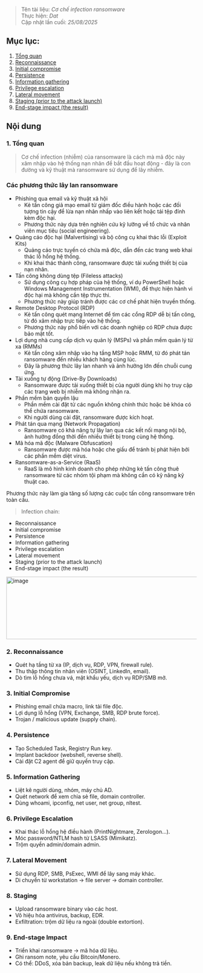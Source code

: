 > Tên tài liệu: _Cơ chế infection ransomware_  
> Thực hiện: _Dat_  
> Cập nhật lần cuối: _25/08/2025_
## Mục lục:
1. [Tổng quan](#a)
2. [Reconnaissance](#b)
3. [Initial compromise](#c)
4. [Persistence](#d)
5. [Information gathering](#e)
6. [Privilege escalation](#f)
7. [Lateral movement](#g)
8. [Staging (prior to the attack launch)](#h)
9. [End-stage impact (the result)](#i) 

## Nội dung
<a name="a"></a>
### 1. Tổng quan
> Cơ chế infection (nhiễm) của ransomware là cách mà mã độc này xâm nhập vào hệ thống nạn nhân để bắt đầu hoạt động - đây là con đường và kỹ thuật mà ransomware sử dụng để lây nhiễm.

### Các phương thức lây lan ransomware
- Phishing qua email và kỹ thuật xã hội
  - Kẻ tấn công giả mạo email từ giám đốc điều hành hoặc các đối tượng tin cậy để lừa nạn nhân nhấp vào liên kết hoặc tải tệp đính kèm độc hại.
  - Phương thức này dựa trên nghiên cứu kỹ lưỡng về tổ chức và nhân viên mục tiêu (social engineering).
- Quảng cáo độc hại (Malvertising) và bộ công cụ khai thác lỗi (Exploit Kits)
  - Quảng cáo trực tuyến có chứa mã độc, dẫn đến các trang web khai thác lỗ hổng hệ thống.
  - Khi khai thác thành công, ransomware được tải xuống thiết bị của nạn nhân.
- Tấn công không dùng tệp (Fileless attacks)
  - Sử dụng công cụ hợp pháp của hệ thống, ví dụ PowerShell hoặc Windows Management Instrumentation (WMI), để thực hiện hành vi độc hại mà không cần tệp thực thi.
  - Phương thức này giúp tránh được các cơ chế phát hiện truyền thống.
- Remote Desktop Protocol (RDP)
  - Kẻ tấn công quét mạng Internet để tìm các cổng RDP dễ bị tấn công, từ đó xâm nhập trực tiếp vào hệ thống.
  - Phương thức này phổ biến với các doanh nghiệp có RDP chưa được bảo mật tốt.
- Lợi dụng nhà cung cấp dịch vụ quản lý (MSPs) và phần mềm quản lý từ xa (RMMs)
  - Kẻ tấn công xâm nhập vào hạ tầng MSP hoặc RMM, từ đó phát tán ransomware đến nhiều khách hàng cùng lúc.
  - Đây là phương thức lây lan nhanh và ảnh hưởng lớn đến chuỗi cung ứng.
- Tải xuống tự động (Drive-By Downloads)
  - Ransomware được tải xuống thiết bị của người dùng khi họ truy cập các trang web bị nhiễm mà không nhận ra.
- Phần mềm bản quyền lậu
  - Phần mềm cài đặt từ các nguồn không chính thức hoặc bẻ khóa có thể chứa ransomware.
  - Khi người dùng cài đặt, ransomware được kích hoạt.
- Phát tán qua mạng (Network Propagation)
  - Ransomware có khả năng tự lây lan qua các kết nối mạng nội bộ, ảnh hưởng đồng thời đến nhiều thiết bị trong cùng hệ thống.
- Mã hóa mã độc (Malware Obfuscation)
  - Ransomware được mã hóa hoặc che giấu để tránh bị phát hiện bởi các phần mềm diệt virus.
- Ransomware-as-a-Service (RaaS)
  - RaaS là mô hình kinh doanh cho phép những kẻ tấn công thuê ransomware từ các nhóm tội phạm mà không cần có kỹ năng kỹ thuật cao.

Phương thức này làm gia tăng số lượng các cuộc tấn công ransomware trên toàn cầu.
> Infection chain:
- Reconnaissance
- Initial compromise
- Persistence
- Information gathering
- Privilege escalation
- Lateral movement
- Staging (prior to the attack launch)
- End-stage impact (the result) 
<img width="1272" height="165" alt="image" src="https://github.com/user-attachments/assets/1b08a80d-f8e8-4c10-8ea3-9a2b6c76511f" />

<a name="b"></a>
### 2. Reconnaissance  
- Quét hạ tầng từ xa (IP, dịch vụ, RDP, VPN, firewall rule).  
- Thu thập thông tin nhân viên (OSINT, LinkedIn, email).  
- Dò tìm lỗ hổng chưa vá, mật khẩu yếu, dịch vụ RDP/SMB mở.  

### 3. Initial Compromise
- Phishing email chứa macro, link tải file độc.
- Lợi dụng lỗ hổng (VPN, Exchange, SMB, RDP brute force).
- Trojan / malicious update (supply chain).

### 4. Persistence 
- Tạo Scheduled Task, Registry Run key.
- Implant backdoor (webshell, reverse shell).
- Cài đặt C2 agent để giữ quyền truy cập.

### 5. Information Gathering
- Liệt kê người dùng, nhóm, máy chủ AD.
- Quét network để xem chia sẻ file, domain controller.
- Dùng whoami, ipconfig, net user, net group, nltest.

### 6. Privilege Escalation
- Khai thác lỗ hổng hệ điều hành (PrintNightmare, Zerologon…).
- Móc password/NTLM hash từ LSASS (Mimikatz).
- Trộm quyền admin/domain admin.

### 7. Lateral Movement 
- Sử dụng RDP, SMB, PsExec, WMI để lây sang máy khác.
- Di chuyển từ workstation → file server → domain controller.

### 8. Staging
- Upload ransomware binary vào các host.
- Vô hiệu hóa antivirus, backup, EDR.
- Exfiltration: trộm dữ liệu ra ngoài (double extortion).

### 9. End-stage Impact
- Triển khai ransomware → mã hóa dữ liệu.
- Ghi ransom note, yêu cầu Bitcoin/Monero.
- Có thể: DDoS, xóa bản backup, leak dữ liệu nếu không trả tiền.
